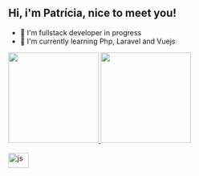 ## Hi, i'm Patrícia, nice to meet you!

- 🔭 I'm fullstack developer in progress 
- 🌱 I'm currently learning Php, Laravel and Vuejs

<div>
  <a href="https://github.com/pattiesanchez">
  <img height="180cm" src="https://github-readme-stats.vercel.app/api?username=pattiesanchez&show_icons=true&theme=tokyonight">
  <img height="180cm" src="https://github-readme-stats.vercel.app/api/top-langs/?username=pattiesanchez&layout=compact">
</div>

<div style="display: inline_block"><br>
  <img align="center" alt="js" height="30" width="40" link rel="stylesheet" href="https://cdn.jsdelivr.net/gh/devicons/devicon@v2.15.1/devicon.min.css">

</div>
